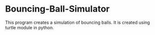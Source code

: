 # Bouncing-Ball-Simulator
This program creates a simulation of bouncing balls. It is created using turtle module in python.
